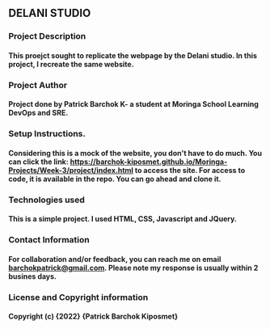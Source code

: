 ## DELANI STUDIO

### Project Description
#### This proejct sought to replicate the webpage by the Delani studio. In this project, I recreate the same website.

### Project Author

#### Project done by Patrick Barchok K- a student at Moringa School Learning DevOps and SRE.

### Setup Instructions.
#### Considering this is a mock of the website, you don't have to do much. You can click the link: https://barchok-kiposmet.github.io/Moringa-Projects/Week-3/project/index.html to access the site. For access to code, it is available in the repo. You can go ahead and clone it.

### Technologies used
#### This is a simple project. I used HTML, CSS, Javascript and JQuery.

### Contact Information
#### For collaboration and/or feedback, you can reach me on email barchokpatrick@gmail.com. Please note my response is usually within 2 busines days.

### License and Copyright information
#### Copyright (c) {2022} {Patrick Barchok Kiposmet}















